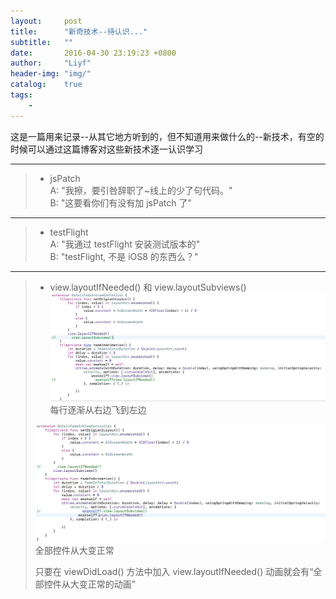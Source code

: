 ```yaml
---
layout:     post
title:      "新奇技术--待认识..."
subtitle:   ""
date:       2016-04-30 23:19:23 +0800
author:     "Liyf"
header-img: "img/"
catalog:    true
tags: 
    - 
---
```


 这是一篇用来记录--从其它地方听到的，但不知道用来做什么的--新技术，有空的时候可以通过这篇博客对这些新技术逐一认识学习

---
> - jsPatch <br>
> A: "我擦，要引咎辞职了~线上的少了句代码。" <br>
> B: "这要看你们有没有加 jsPatch 了" <br>

---
> - testFlight <br>
> A: "我通过 testFlight 安装测试版本的" <br>
> B: "testFlight, 不是 iOS8 的东西么？" <br>

---
> - view.layoutIfNeeded() 和 view.layoutSubviews() <br>
>![](/img/figure/160929_1.png)
>每行逐渐从右边飞到左边
>
>![](/img/figure/160929_2.png)
>全部控件从大变正常
>
>只要在 viewDidLoad() 方法中加入 view.layoutIfNeeded() 动画就会有“全部控件从大变正常的动画”